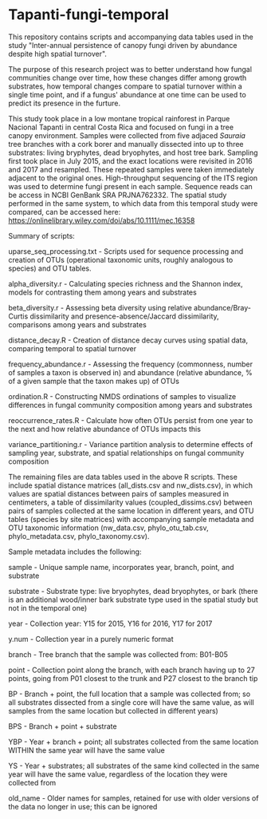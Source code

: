 # Tapanti-fungi-temporal

This repository contains scripts and accompanying data tables used in the study "Inter-annual persistence of canopy fungi driven by abundance despite high spatial turnover".

The purpose of this research project was to better understand how fungal communities change over time, how these changes differ among growth substrates, how temporal changes compare to spatial turnover within a single time point, and if a fungus' abundance at one time can be used to predict its presence in the furture.

This study took place in a low montane tropical rainforest in Parque Nacional Tapanti in central Costa Rica and focused on fungi in a tree canopy environment.  Samples were collected from five adjaced _Sauraia_ tree branches with a cork borer and manually dissected into up to three substrates: living bryphytes, dead bryophytes, and host tree bark.  Sampling first took place in July 2015, and the exact locations were revisited in 2016 and 2017 and resampled.  These repeated samples were taken immediately adjacent to the original ones.  High-throughput sequencing of the ITS region was used to determine fungi present in each sample.  Sequence reads can be access in NCBI GenBank SRA PRJNA762332.  The spatial study performed in the same system, to which data from this temporal study were compared, can be accessed here:  https://onlinelibrary.wiley.com/doi/abs/10.1111/mec.16358




Summary of scripts:

uparse_seq_processing.txt - 
Scripts used for sequence processing and creation of OTUs (operational taxonomic units, roughly analogous to species) and OTU tables.
  
alpha_diversity.r - 
Calculating species richness and the Shannon index, models for contrasting them among years and substrates
  
beta_diversity.r - 
Assessing beta diversity using relative abundance/Bray-Curtis dissimilarity and presence-absence/Jaccard dissimilarity, comparisons among years and substrates
  
distance_decay.R - 
Creation of distance decay curves using spatial data, comparing temporal to spatial turnover
  
frequency_abundance.r - 
Assessing the frequency (commonness, number of samples a taxon is observed in) and abundance (relative abundance, % of a given sample that the taxon makes up) of OTUs
  
ordination.R - 
Constructing NMDS ordinations of samples to visualize differences in fungal community composition among years and substrates
  
reoccurrence_rates.R - 
Calculate how often OTUs persist from one year to the next and how relative abundance of OTUs impacts this
  
variance_partitioning.r - 
Variance partition analysis to determine effects of sampling year, substrate, and spatial relationships on fungal community composition
  
  
  
The remaining files are data tables used in the above R scripts.  These include spatial distance matrices (all_dists.csv and nw_dists.csv), in which values are spatial distances between pairs of samples measured in centimeters, a table of dissimilarity values (coupled_dissims.csv) between pairs of samples collected at the same location in different years, and OTU tables (species by site matrices) with accompanying sample metadata and OTU taxonomic information (nw_data.csv, phylo_otu_tab.csv, phylo_metadata.csv, phylo_taxonomy.csv).



Sample metadata includes the following:

sample - 
Unique sample name, incorporates year, branch, point, and substrate

substrate - 
Substrate type: live bryophytes, dead bryophytes, or bark (there is an additional wood/inner bark substrate type used in the spatial study but not in the temporal one)

year - 
Collection year:  Y15 for 2015, Y16 for 2016, Y17 for 2017

y.num - 
Collection year in a purely numeric format

branch - 
Tree branch that the sample was collected from:  B01-B05

point - 
Collection point along the branch, with each branch having up to 27 points, going from P01 closest to the trunk and P27 closest to the branch tip

BP - 
Branch + point, the full location that a sample was collected from; so all substrates dissected from a single core will have the same value, as will samples from the same location but collected in different years)

BPS - 
Branch + point + substrate

YBP - 
Year + branch + point; all substrates collected from the same location WITHIN the same year will have the same value

YS - 
Year + substrates; all substrates of the same kind collected in the same year will have the same value, regardless of the location they were collected from

old_name - 
Older names for samples, retained for use with older versions of the data no longer in use; this can be ignored

